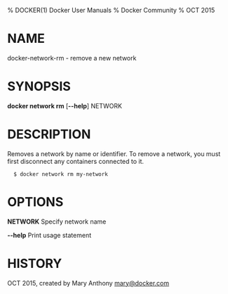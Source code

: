 % DOCKER(1) Docker User Manuals
% Docker Community
% OCT 2015
# NAME
docker-network-rm - remove a new network

# SYNOPSIS
**docker network rm**
[**--help**]
NETWORK

# DESCRIPTION

Removes a network by name or identifier. To remove a network, you must first disconnect any containers connected to it.

```
  $ docker network rm my-network
```

# OPTIONS
**NETWORK**
  Specify network name

**--help**
  Print usage statement

# HISTORY
OCT 2015, created by Mary Anthony <mary@docker.com>

